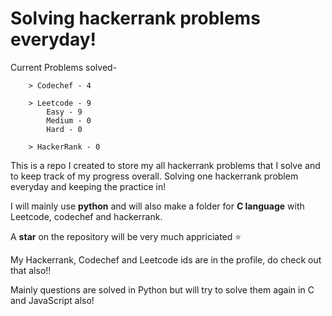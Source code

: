 # Solving hackerrank problems everyday!

Current Problems solved- 
```
    > Codechef - 4

    > Leetcode - 9
        Easy - 9
        Medium - 0
        Hard - 0

    > HackerRank - 0
```

This is a repo I created to store my all hackerrank problems that I solve and to keep track of my progress overall.
Solving one hackerrank problem everyday and keeping the practice in!

I will mainly use **python** and will also make a folder for **C language** with Leetcode, codechef and hackerrank.

A **star** on the repository will be very much appriciated ⭐

My Hackerrank, Codechef and Leetcode ids are in the profile, do check out that also!!

Mainly questions are solved in Python but will try to solve them again in C and JavaScript also!

